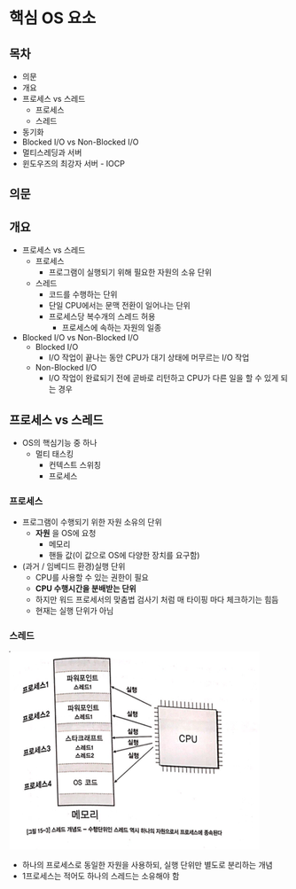 # 핵심 OS 요소

## 목차

- 의문
- 개요
- 프로세스 vs 스레드
  - 프로세스
  - 스레드
- 동기화
- Blocked I/O vs Non-Blocked I/O
- 멀티스레딩과 서버
- 윈도우즈의 최강자 서버 - IOCP

## 의문

## 개요

- 프로세스 vs 스레드
  - 프로세스
    - 프로그램이 실행되기 위해 필요한 자원의 소유 단위
  - 스레드
    - 코드를 수행하는 단위
    - 단일 CPU에서는 문맥 전환이 일어나는 단위
    - 프로세스당 복수개의 스레드 허용
      - 프로세스에 속하는 자원의 일종
- Blocked I/O vs Non-Blocked I/O
  - Blocked I/O
    - I/O 작업이 끝나는 동안 CPU가 대기 상태에 머무르는 I/O 작업
  - Non-Blocked I/O
    - I/O 작업이 완료되기 전에 곧바로 리턴하고 CPU가 다른 일을 할 수 있게 되는 경우

## 프로세스 vs 스레드

- OS의 핵심기능 중 하나
  - 멀티 태스킹
    - 컨텍스트 스위칭
    - 프로세스

### 프로세스

- 프로그램이 수행되기 위한 자원 소유의 단위
  - **자원** 을 OS에 요청
    - 메모리
    - 핸들 값(이 값으로 OS에 다양한 장치를 요구함)
- (과거 / 임베디드 환경)실행 단위
  - CPU를 사용할 수 있는 권한이 필요
  - **CPU 수행시간을 분배받는 단위**
  - 하지만 워드 프로세서의 맞춤법 검사기 처럼 매 타이핑 마다 체크하기는 힘듬
  - 현재는 실행 단위가 아님

### 스레드

![](./images/os_core_components/process_thread1.png)

- 하나의 프로세스로 동일한 자원을 사용하되, 실행 단위만 별도로 분리하는 개념
- 1프로세스는 적어도 하나의 스레드는 소유해야 함
